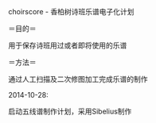 choirscore - 香柏树诗班乐谱电子化计划

＝目的＝

用于保存诗班用过或者即将使用的乐谱

＝方法＝

通过人工扫描及二次修图加工完成乐谱的制作

2014-10-28:

启动五线谱制作计划，采用Sibelius制作
